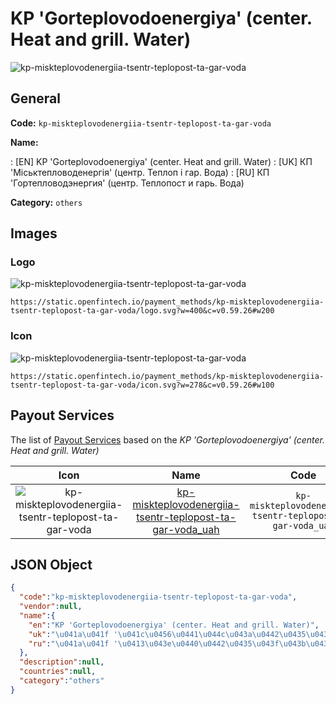 
# KP 'Gorteplovodoenergiya' (center. Heat and grill. Water) 
![kp-miskteplovodenergiia-tsentr-teplopost-ta-gar-voda](https://static.openfintech.io/payment_methods/kp-miskteplovodenergiia-tsentr-teplopost-ta-gar-voda/logo.svg?w=400&c=v0.59.26#w200)  

## General 
**Code:** `kp-miskteplovodenergiia-tsentr-teplopost-ta-gar-voda` 
 
**Name:** 
 
:	[EN] KP 'Gorteplovodoenergiya' (center. Heat and grill. Water) 
:	[UK] КП 'Міськтепловоденергія' (центр. Теплоп і гар. Вода) 
:	[RU] КП 'Гортепловодэнергия' (центр. Теплопост и гарь. Вода) 
 
**Category:** `others` 
 

## Images 

### Logo 
![kp-miskteplovodenergiia-tsentr-teplopost-ta-gar-voda](https://static.openfintech.io/payment_methods/kp-miskteplovodenergiia-tsentr-teplopost-ta-gar-voda/logo.svg?w=400&c=v0.59.26#w200)  

```
https://static.openfintech.io/payment_methods/kp-miskteplovodenergiia-tsentr-teplopost-ta-gar-voda/logo.svg?w=400&c=v0.59.26#w200
```  

### Icon 
![kp-miskteplovodenergiia-tsentr-teplopost-ta-gar-voda](https://static.openfintech.io/payment_methods/kp-miskteplovodenergiia-tsentr-teplopost-ta-gar-voda/icon.svg?w=278&c=v0.59.26#w100)  

```
https://static.openfintech.io/payment_methods/kp-miskteplovodenergiia-tsentr-teplopost-ta-gar-voda/icon.svg?w=278&c=v0.59.26#w100
```  

## Payout Services 
 
The list of [Payout Services](/payout-services/) based on the _KP 'Gorteplovodoenergiya' (center. Heat and grill. Water)_ 

|Icon|Name|Code| 
|:---:|:---:|:---:| 
|![kp-miskteplovodenergiia-tsentr-teplopost-ta-gar-voda](https://static.openfintech.io/payout_methods/kp-miskteplovodenergiia-tsentr-teplopost-ta-gar-voda/icon.png?w=278&c=v0.59.26#w40) |[kp-miskteplovodenergiia-tsentr-teplopost-ta-gar-voda_uah](/payout-services/kp-miskteplovodenergiia-tsentr-teplopost-ta-gar-voda_uah/)|`kp-miskteplovodenergiia-tsentr-teplopost-ta-gar-voda_uah`| 
 

## JSON Object 

```json
{
  "code":"kp-miskteplovodenergiia-tsentr-teplopost-ta-gar-voda",
  "vendor":null,
  "name":{
    "en":"KP 'Gorteplovodoenergiya' (center. Heat and grill. Water)",
    "uk":"\u041a\u041f '\u041c\u0456\u0441\u044c\u043a\u0442\u0435\u043f\u043b\u043e\u0432\u043e\u0434\u0435\u043d\u0435\u0440\u0433\u0456\u044f' (\u0446\u0435\u043d\u0442\u0440. \u0422\u0435\u043f\u043b\u043e\u043f \u0456 \u0433\u0430\u0440. \u0412\u043e\u0434\u0430)",
    "ru":"\u041a\u041f '\u0413\u043e\u0440\u0442\u0435\u043f\u043b\u043e\u0432\u043e\u0434\u044d\u043d\u0435\u0440\u0433\u0438\u044f' (\u0446\u0435\u043d\u0442\u0440. \u0422\u0435\u043f\u043b\u043e\u043f\u043e\u0441\u0442 \u0438 \u0433\u0430\u0440\u044c. \u0412\u043e\u0434\u0430)"
  },
  "description":null,
  "countries":null,
  "category":"others"
}
```  
